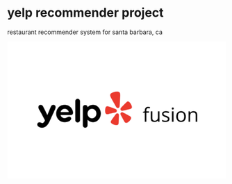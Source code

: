 # yelp recommender project
restaurant recommender system for santa barbara, ca

![Yelp Fusion](data/Yelp-Fusion-Logo.png)
